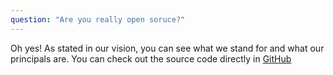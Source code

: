 ```yaml
---
question: "Are you really open soruce?"
---
```


Oh yes! As stated in our vision, you can see what we stand for and what our principals are. You can check out the source code directly in [GitHub](https://github.com/graphefruit/Beanconqueror)
